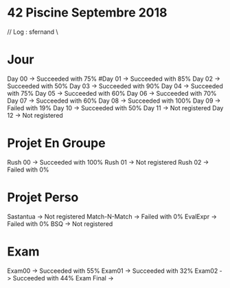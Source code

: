 # 42  Piscine Septembre 2018 
// Log : sfernand \\

# Jour
Day 00 -> Succeeded with 75%
#Day 01 -> Succeeded with 85%
Day 02 -> Succeeded with 50%
Day 03 -> Succeeded with 90%
Day 04 -> Succeeded with 75%
Day 05 -> Succeeded with 60%
Day 06 -> Succeeded with 70%
Day 07 -> Succeeded with 60%
Day 08 -> Succeeded with 100%
Day 09 -> Failed with 19%
Day 10 -> Succeeded with 50%
Day 11 -> Not registered
Day 12 -> Not registered 

# Projet En Groupe
Rush 00 -> Succeeded with 100%
Rush 01 -> Not registered 
Rush 02 -> Failed with 0%


# Projet Perso
Sastantua -> Not registered 
Match-N-Match -> Failed with 0%
EvalExpr -> Failed with 0%
BSQ -> Not registered 

# Exam
Exam00 -> Succeeded with 55%
Exam01 -> Succeeded with 32%
Exam02 -> Succeeded with 44%
Exam Final ->
